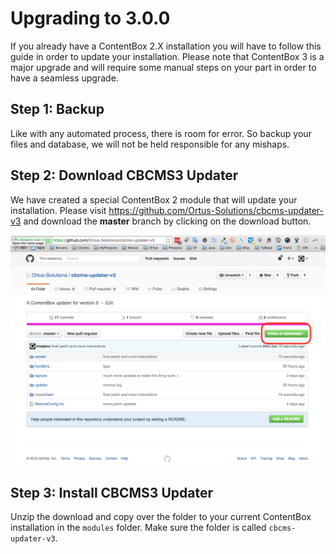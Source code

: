# Upgrading to 3.0.0

If you already have a ContentBox 2.X installation you will have to follow this guide in order to update your installation.  Please note that ContentBox 3 is a major upgrade and will require some manual steps on your part in order to have a seamless upgrade.

## Step 1: Backup
Like with any automated process, there is room for error. So backup your files and database, we will not be held responsible for any mishaps.

## Step 2: Download CBCMS3 Updater
We have created a special ContentBox 2 module that will update your installation.  Please visit https://github.com/Ortus-Solutions/cbcms-updater-v3 and download the **master** branch by clicking on the download button.

<img src="images/cb3updater-github.png">

## Step 3: Install CBCMS3 Updater

Unzip the download and copy over the folder to your current ContentBox installation in the `modules` folder.  Make sure the folder is called `cbcms-updater-v3`.